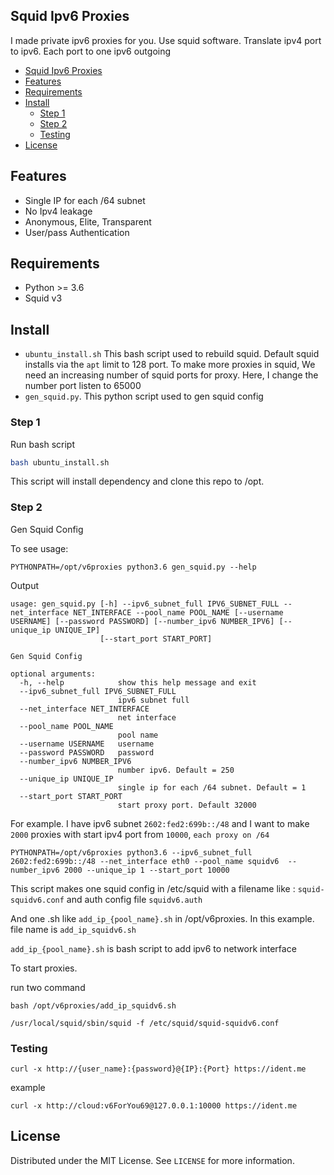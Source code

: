 ## Squid Ipv6 Proxies

I made private ipv6 proxies for you. Use squid software. Translate ipv4 port to ipv6. Each port to one ipv6 outgoing

<!--ts-->
  * [Squid Ipv6 Proxies](#squid-ipv6-proxies)
  * [Features](#features)
  * [Requirements](#requirements)
  * [Install](#install)
     * [Step 1](#step-1)
     * [Step 2](#step-2)
     * [Testing](#testing)
  * [License](#license)

<!-- Added by: gcb, at: Thu 29 Oct 2020 02:12:41 PM +07 -->

<!--te-->

## Features

* Single IP for each /64 subnet
* No Ipv4 leakage
* Anonymous, Elite, Transparent
* User/pass Authentication

## Requirements
- Python >= 3.6
- Squid v3
## Install

- `ubuntu_install.sh` This bash script used to rebuild squid. Default squid installs via the `apt` limit to 128 port. To make more proxies in squid, We need an increasing number of squid ports for proxy. Here, I change the number port listen to 65000
- `gen_squid.py`. This python script used to gen squid config

### Step 1

Run bash script

```bash
bash ubuntu_install.sh
```

This script will install dependency and clone this repo to /opt.

### Step 2
Gen Squid Config

To see usage:

```
PYTHONPATH=/opt/v6proxies python3.6 gen_squid.py --help 
```

Output

```
usage: gen_squid.py [-h] --ipv6_subnet_full IPV6_SUBNET_FULL --net_interface NET_INTERFACE --pool_name POOL_NAME [--username USERNAME] [--password PASSWORD] [--number_ipv6 NUMBER_IPV6] [--unique_ip UNIQUE_IP]
                    [--start_port START_PORT]

Gen Squid Config

optional arguments:
  -h, --help            show this help message and exit
  --ipv6_subnet_full IPV6_SUBNET_FULL
                        ipv6 subnet full
  --net_interface NET_INTERFACE
                        net interface
  --pool_name POOL_NAME
                        pool name
  --username USERNAME   username
  --password PASSWORD   password
  --number_ipv6 NUMBER_IPV6
                        number ipv6. Default = 250
  --unique_ip UNIQUE_IP
                        single ip for each /64 subnet. Default = 1
  --start_port START_PORT
                        start proxy port. Default 32000

```

For example. I have ipv6 subnet `2602:fed2:699b::/48` and I want to make `2000` proxies with start ipv4 port from `10000`, `each proxy on /64`

```shell script
PYTHONPATH=/opt/v6proxies python3.6 --ipv6_subnet_full 2602:fed2:699b::/48 --net_interface eth0 --pool_name squidv6  --number_ipv6 2000 --unique_ip 1 --start_port 10000
```
This script makes one squid config in /etc/squid with a filename like : `squid-squidv6.conf` and auth config file `squidv6.auth`

And one .sh like `add_ip_{pool_name}.sh` in /opt/v6proxies. In this example. file name is `add_ip_squidv6.sh`

`add_ip_{pool_name}.sh` is bash script to add ipv6 to network interface

To start proxies.

run two command

```shell script
bash /opt/v6proxies/add_ip_squidv6.sh
```

```shell script
/usr/local/squid/sbin/squid -f /etc/squid/squid-squidv6.conf
```

### Testing

```shell script
curl -x http://{user_name}:{password}@{IP}:{Port} https://ident.me 
```

example

```
curl -x http://cloud:v6ForYou69@127.0.0.1:10000 https://ident.me 
```

## License
Distributed under the MIT License. See `LICENSE` for more information.

 